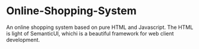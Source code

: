 # Online-Shopping-System
An online shopping system based on pure HTML and Javascript.
The HTML is light of SemanticUI, whichi is a beautiful framework for web client development.
